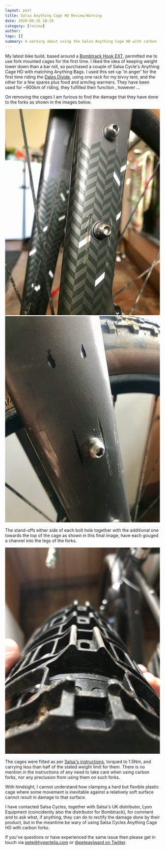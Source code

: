 ```yaml
---
layout: post
title: Salsa Anything Cage HD Review/Warning
date: 2020-09-16 18:19
category: [review]
author: 
tags: []
summary: A warning about using the Salsa Anything Cage HD with carbon forks
---
```


My latest bike build, based around a <a href="/dales-divide-2020-bike-and-kit/">Bombtrack Hook EXT</a>, permitted me to use fork mounted cages for the first time. I liked the idea of keeping weight lower down than a bar roll, so purchased a couple of Salsa Cycle's Anything Cage HD with matching Anything Bags. I used this set-up 'in anger' for the first time riding the <a href="dales-divide-2020-race-report">Dales Divide</a>, using one rack for my bivvy tent, and the other for a few spares plus food and arm/leg warmers. They have been used for ~900km of riding, they fulfilled their function , however …

On removing the cages I am furious to find the damage that they have done to the forks as shown in the images below. 

![gouges on left fork leg](/img/post/salsa-anything-cage-hd-2.jpg)
![gouges on right fork leg](/img/post/salsa-anything-cage-hd-3.jpg)

The stand-offs either side of each bolt hole together with the additional one towards the top of the cage as shown in this final image, have each gouged a channel into the legs of the forks.

![rear side of salsa anything cage HD](/img/post/salsa-anything-cage-hd-1.jpg)

The cages were fitted as per <a href="https://salsacycles.com/files/tech/577378_SAL_Anything_Cage_HD_INST_Web_VF.pdf">Salsa's instructions</a>, torqued to 1.5Nm, and carrying less than half of the stated weight limit for them. There is no mention in the instructions of any need to take care when using carbon forks, nor any preclusion from using them on such forks. 

With hindsight, I cannot understand how clamping a hard but flexible plastic cage where some movement is inevitable against a relatively soft surface cannot result in damage to that surface.

I have contacted Salsa Cycles, together with Salsa's UK distributor, Lyon Equipment (coincidently also the distributor for Bombtrack), for comment and to ask what, if anything, they can do to rectify the damage done by their product, but in the meantime be wary of using Salsa Cycles Anything Cage HD with carbon forks. 

If you've questions or have experienced the same issue then please get in touch via [pete@hypertelia.com](mailto:pete@hypertelia.com) or [@peteaylward on Twitter](https://www.twitter.com/peteaylward).